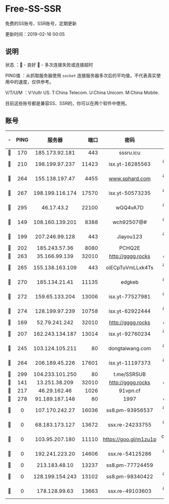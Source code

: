 # Free-SS-SSR

免费的SS账号、SSR账号，定期更新

更新时间：2019-02-16 00:05

## 说明

状态     ：🙂 - 良好 🙁 - 多次连接失败或连接超时

PING值   ：从抓取服务器使用 `socket` 连接服务器多次后的平均值，不代表真实使用中的速度，仅供参考。

V/T/U/M  ：V:Vultr US. T:China Telecom. U:China Unicom. M:China Mobile.

目前这些账号都是兼容SS、SSR的，你可以在两个软件中使用。

## 账号

|-|PING|服务器|端口|密码|加密方式|区域|V/T/U/M|
|:----:|:----:|:-----:|-----:|:----:|:----:|:----:|:----:|
|🙂|170|185.173.92.181|443|sssru.icu|rc4-md5|RU|10↑/10↑/10↑/9↑|
|🙂|210|198.199.97.237|11423|isx.yt-16285563|aes-256-cfb|US|10↑/10↑/10↑/9↑|
|🙂|264|155.138.197.47|4455|www.sphard.com|aes-256-cfb|US|10↑/10↑/10↑/10↑|
|🙂|267|198.199.116.174|17570|isx.yt-50573235|aes-256-cfb|US|10↑/10↑/10↑/10↑|
|🙂|295|46.17.43.2|22100|wGQ4vA7D|aes-256-gcm|RU|2↓/10↑/10↑/10↑|
|🙂|149|108.160.139.201|8388|wch92507@#|aes-256-cfb|JP|8↓/10↑/10↑/10↑|
|🙂|199|207.246.99.128|443|Jiayou123|aes-256-cfb|US|9↑/9↑/10↑/10↑|
|🙂|202|185.243.57.36|8080|PCHQ2E|rc4-md5|US|10↑/10↑/10↑/10↑|
|🙂|263|35.166.99.139|32010|http://gggg.rocks|chacha20|US|10↑/10↑/10↑/10↑|
|🙂|265|155.138.163.109|443|oiECpTuVmLLxk4Ts|aes-256-cfb|US|2↓/10↑/10↑/10↑|
|🙂|270|185.134.21.41|11135|edgkeb|aes-256-cfb|GB|10↑/10↑/10↑/10↑|
|🙂|272|159.65.133.204|13006|isx.yt-77527981|aes-256-cfb|SG|9↑/9↑/9↑/9↑|
|🙂|274|128.199.97.239|10758|isx.yt-62922444|aes-256-cfb|SG|10↑/10↑/10↑/10↑|
|🙂|169|52.79.241.242|32010|http://gggg.rocks|chacha20|KR|9↑/9↑/9↑/9↑|
|🙂|207|162.243.134.187|13014|isx.yt-92760234|aes-256-cfb|US|9↑/9↑/9↑/9↑|
|🙂|245|103.124.105.211|80|dongtaiwang.com|aes-256-cfb|US|10↑/10↑/10↑/10↑|
|🙂|264|206.189.45.226|17601|isx.yt-11197373|aes-256-cfb|SG|10↑/10↑/10↑/10↑|
|🙂|299|104.233.101.250|80|t.me/SSRSUB|rc4-md5|CA|10↑/10↑/10↑/10↑|
|🙁|141|13.251.38.209|32010|http://gggg.rocks|chacha20|SG|9↑/9↑/8↑/8↑|
|🙁|217|46.29.162.46|1026|91vpn.cf|rc4-md5|RU|9↑/10↑/10↑/10↑|
|🙁|278|91.189.187.148|80|1997|chacha20|US|10↑/10↑/10↑/10↑|
|🙁|0|107.170.242.27|16036|ss8.pm-93956537|aes-256-cfb|US|10↑/10↑/10↑/10↑|
|🙁|0|68.183.173.127|13672|ssx.re-24233755|aes-256-cfb|US|9↑/9↑/9↑/9↑|
|🙁|0|103.95.207.180|11110|https://goo.gl/m1zu1p|chacha20-ietf|US|9↑/10↑/8↑/9↑|
|🙁|0|192.241.223.20|14606|ssx.re-54125286|aes-256-cfb|US|9↑/9↑/9↑/9↑|
|🙁|0|213.183.48.10|13237|ss8.pm-77724459|rc4-md5|RU|9↑/10↑/10↑/10↑|
|🙁|0|128.199.154.243|13102|ss8.pm-98340422|aes-256-cfb|SG|10↑/10↑/10↑/10↑|
|🙁|0|178.128.99.63|13663|ssx.re-49103603|aes-256-cfb|SG|10↑/10↑/10↑/10↑|
